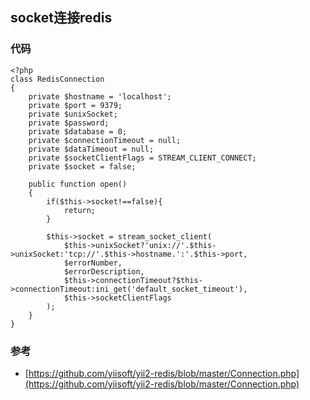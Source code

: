 ## socket连接redis

### 代码

```
<?php
class RedisConnection
{
    private $hostname = 'localhost';
    private $port = 9379;
    private $unixSocket;
    private $password;
    private $database = 0;
    private $connectionTimeout = null;
    private $dataTimeout = null;
    private $socketClientFlags = STREAM_CLIENT_CONNECT;
    private $socket = false;

    public function open()
    {
        if($this->socket!==false){
            return;
        }

        $this->socket = stream_socket_client(
            $this->unixSocket?'unix://'.$this->unixSocket:'tcp://'.$this->hostname.':'.$this->port,
            $errorNumber,
            $errorDescription,
            $this->connectionTimeout?$this->connectionTimeout:ini_get('default_socket_timeout'),
            $this->socketClientFlags
        );
    }
}
```


### 参考

- [https://github.com/yiisoft/yii2-redis/blob/master/Connection.php](https://github.com/yiisoft/yii2-redis/blob/master/Connection.php)